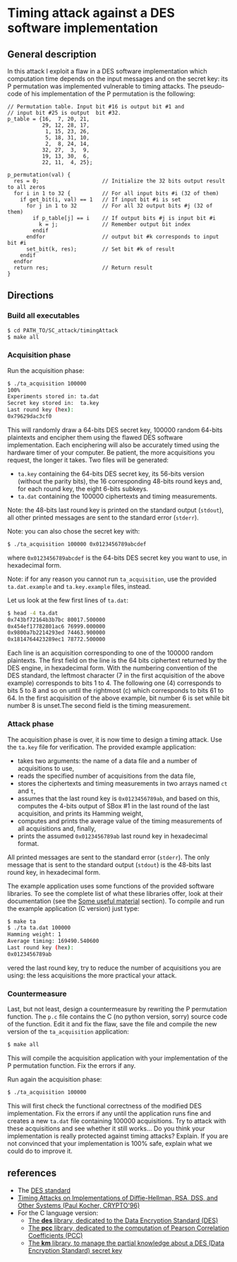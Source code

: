 <!-- MASTER-ONLY: DO NOT MODIFY THIS FILE-->

# Timing attack against a DES software implementation

## General description

In this attack I exploit a flaw in a DES software implementation which computation time depends on the input messages and on the secret key: its P permutation was implemented vulnerable to timing attacks. The pseudo-code of his implementation of the P permutation is the following:

```
// Permutation table. Input bit #16 is output bit #1 and
// input bit #25 is output  bit #32.
p_table = {16,  7, 20, 21,
           29, 12, 28, 17,
            1, 15, 23, 26,
            5, 18, 31, 10,
            2,  8, 24, 14,
           32, 27,  3,  9,
           19, 13, 30,  6,
           22, 11,  4, 25};

p_permutation(val) {
  res = 0;                    // Initialize the 32 bits output result to all zeros
  for i in 1 to 32 {          // For all input bits #i (32 of them)
    if get_bit(i, val) == 1   // If input bit #i is set
      for j in 1 to 32        // For all 32 output bits #j (32 of them)
        if p_table[j] == i    // If output bits #j is input bit #i
          k = j;              // Remember output bit index
        endif
      endfor                  // output bit #k corresponds to input bit #i
      set_bit(k, res);        // Set bit #k of result
    endif
  endfor
  return res;                 // Return result
}
```



## Directions


### Build all executables

```bash
$ cd PATH_TO/SC_attack/timingAttack
$ make all
```

### Acquisition phase

Run the acquisition phase:

```bash
$ ./ta_acquisition 100000
100%
Experiments stored in: ta.dat
Secret key stored in:  ta.key
Last round key (hex):
0x79629dac3cf0
``` 

This will randomly draw a 64-bits DES secret key, 100000 random 64-bits plaintexts and encipher them using the flawed DES software implementation. Each enciphering will also be accurately timed using the hardware timer of your computer. Be patient, the more acquisitions you request, the longer it takes. Two files will be generated:
* `ta.key` containing the 64-bits DES secret key, its 56-bits version (without the parity bits), the 16 corresponding 48-bits round keys and, for each round key, the eight 6-bits subkeys.
* `ta.dat` containing the 100000 ciphertexts and timing measurements.

Note: the 48-bits last round key is printed on the standard output (`stdout`), all other printed messages are sent to the standard error (`stderr`).

Note: you can also chose the secret key with:

```bash
$ ./ta_acquisition 100000 0x0123456789abcdef
```

where `0x0123456789abcdef` is the 64-bits DES secret key you want to use, in hexadecimal form.

Note: if for any reason you cannot run `ta_acquisition`, use the provided `ta.dat.example` and `ta.key.example` files, instead.

Let us look at the few first lines of `ta.dat`:

```bash
$ head -4 ta.dat
0x743bf72164b3b7bc 80017.500000
0x454ef17782801ac6 76999.000000
0x9800a7b2214293ed 74463.900000
0x1814764423289ec1 78772.500000
```

Each line is an acquisition corresponding to one of the 100000 random plaintexts. The first field on the line is the 64 bits ciphertext returned by the DES engine, in hexadecimal form. With the numbering convention of the DES standard, the leftmost character (7 in the first acquisition of the above example) corresponds to bits 1 to 4. The following one (4) corresponds to bits 5 to 8 and so on until the rightmost (c) which corresponds to bits 61 to 64. In the first acquisition of the above example, bit number 6 is set while bit number 8 is unset.The second field is the timing measurement.

### Attack phase

The acquisition phase is over, it is now time to design a timing attack. Use the `ta.key` file for verification. The provided example application:
* takes two arguments: the name of a data file and a number of acquisitions to use,
* reads the specified number of acquisitions from the data file,
* stores the ciphertexts and timing measurements in two arrays named `ct` and `t`,
* assumes that the last round key is `0x0123456789ab`, and based on this, computes the 4-bits output of SBox #1 in the last round of the last acquisition, and prints its Hamming weight,
* computes and prints the average value of the timing measurements of all acquisitions and, finally,
* prints the assumed `0x0123456789ab` last round key in hexadecimal format.

All printed messages are sent to the standard error (`stderr`). The only message that is sent to the standard output (`stdout`) is the 48-bits last round key, in hexadecimal form.

The example application uses some functions of the provided software libraries. To see the complete list of what these libraries offer, look at their documentation (see the [Some useful material](#some-useful-material) section). To compile and run the example application (C version) just type:

```bash
$ make ta
$ ./ta ta.dat 100000
Hamming weight: 1
Average timing: 169490.540600
Last round key (hex):
0x0123456789ab
```

vered the last round key, try to reduce the number of acquisitions you are using: the less acquisitions the more practical your attack.

### Countermeasure

Last, but not least, design a countermeasure by rewriting the P permutation function. The `p.c` file contains the C (no python version, sorry) source code of the function. Edit it and fix the flaw, save the file and compile the new version of the `ta_acquisition` application:

```bash
$ make all
```

This will compile the acquisition application with your implementation of the P permutation function. Fix the errors if any.

Run again the acquisition phase:

```bash
$ ./ta_acquisition 100000
```

This will first check the functional correctness of the modified DES implementation. Fix the errors if any until the application runs fine and creates a new `ta.dat` file containing 100000 acquisitions. Try to attack with these acquisitions and see whether it still works... Do you think your implementation is really protected against timing attacks? Explain. If you are not convinced that your implementation is 100% safe, explain what we could do to improve it.


## references

* The [DES standard]
* [Timing Attacks on Implementations of Diffie-Hellman, RSA, DSS, and Other Systems (Paul Kocher, CRYPTO'96)]
* For the C language version:
    * [The **des** library, dedicated to the Data Encryption Standard (DES)][DES C library]
    * [The **pcc** library, dedicated to the computation of Pearson Correlation Coefficients (PCC)][pcc C library]
    * [The **km** library, to manage the partial knowledge about a DES (Data Encryption Standard) secret key][km C library]

[DES C library]: http://soc.eurecom.fr/HWSec/doc/ta/C/des_8h.html
[pcc C library]: http://soc.eurecom.fr/HWSec/doc/ta/C/pcc_8h.html
[km C library]: http://soc.eurecom.fr/HWSec/doc/ta/C/km_8h.html 
[initial setup]: https://gitlab.eurecom.fr/renaud.pacalet/hwsec#gitlab-and-git-set-up
[DES standard]: ../doc/des.pdf
[Timing Attacks on Implementations of Diffie-Hellman, RSA, DSS, and Other Systems (Paul Kocher, CRYPTO'96)]: http://www.cryptography.com/resources/whitepapers/TimingAttacks.pdf
[hwsec project]: https://gitlab.eurecom.fr/renaud.pacalet/hwsec
<!-- vim: set tabstop=4 softtabstop=4 shiftwidth=4 noexpandtab textwidth=0: -->
